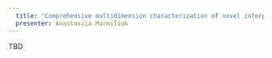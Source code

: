 ```yaml
---
  title: "Comprehensive multidimension characterization of novel interpolyelectrolyte complexes in aqueous solution: looking from time, size and q-space perspectives"
  presenter: Anastasiia Murmiliuk
---
```

TBD